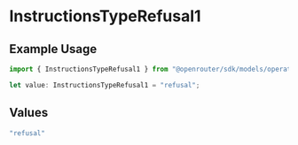 # InstructionsTypeRefusal1

## Example Usage

```typescript
import { InstructionsTypeRefusal1 } from "@openrouter/sdk/models/operations";

let value: InstructionsTypeRefusal1 = "refusal";
```

## Values

```typescript
"refusal"
```